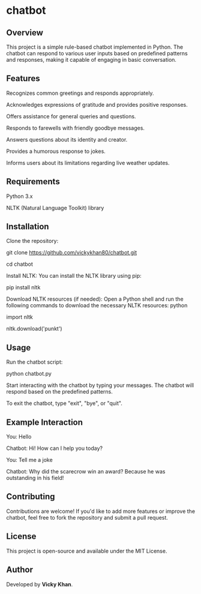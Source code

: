 # chatbot
## Overview

This project is a simple rule-based chatbot implemented in Python. The chatbot can respond to various user inputs based on predefined patterns and responses, making it capable of engaging in basic conversation.

## Features

Recognizes common greetings and responds appropriately.

Acknowledges expressions of gratitude and provides positive responses.

Offers assistance for general queries and questions.

Responds to farewells with friendly goodbye messages.

Answers questions about its identity and creator.

Provides a humorous response to jokes.

Informs users about its limitations regarding live weather updates.

## Requirements

Python 3.x

NLTK (Natural Language Toolkit) library

## Installation

Clone the repository:

git clone https://github.com/vickykhan80/chatbot.git

cd chatbot

Install NLTK: You can install the NLTK library using pip:

pip install nltk

Download NLTK resources (if needed): Open a Python shell and run the following commands to download the necessary NLTK resources:
python

import nltk

nltk.download('punkt')

 ## Usage

Run the chatbot script:

python chatbot.py

Start interacting with the chatbot by typing your messages. The chatbot will respond based on the predefined patterns.

To exit the chatbot, type "exit", "bye", or "quit".

## Example Interaction

You: Hello

Chatbot: Hi! How can I help you today?

You: Tell me a joke

Chatbot: Why did the scarecrow win an award? Because he was outstanding in his field!

## Contributing

Contributions are welcome! If you'd like to add more features or improve the chatbot, feel free to fork the repository and submit a pull request.

## License

This project is open-source and available under the MIT License.

## Author

Developed by **Vicky Khan**.



